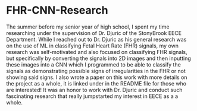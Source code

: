 # FHR-CNN-Research

The summer before my senior year of high school, I spent my time researching under the supervision of  Dr. Djuric of the StonyBrook EECE Department. While I reached out to Dr. Djuric as his general research was on the use of ML in classifying Fetal Heart Rate (FHR) signals, my own research was self-motivated and also focused on classifying FHR signals, but specifically by converting the signals into 2D images and then inputting these images into a CNN which I programmed to be able to classify the signals as demonstrating possible signs of irregularities in the FHR or not showing said signs. I also wrote a paper on this work with more details on the project as a whole, it is linked under in the README file for those who are interested! It was an honor to work with Dr. Djuric and conduct such fascinating research that really jumpstarted my interest in EECE as a a whole. 
